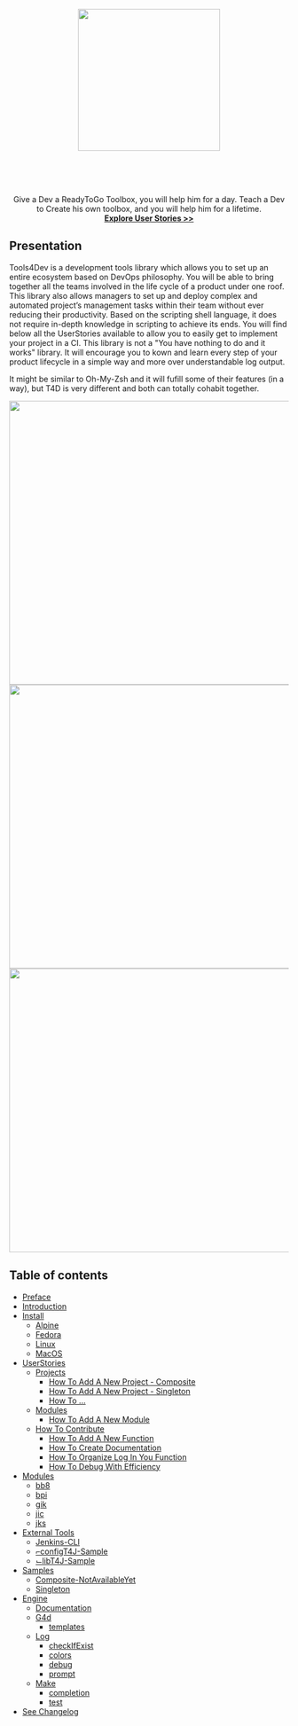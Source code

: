 <p align="center">
    <img src="https://github.com/iFeelSmart/T4D-Ressources/blob/master/Logo.png" width="256">
</p>
<br />
<br />
<br />
<p align="center">
  Give a Dev a ReadyToGo Toolbox, you will help him for a day. Teach a Dev to Create his own toolbox, and you will help him for a lifetime. 
  <br />
    <a href="https://Link"><strong>Explore User Stories >></strong></a>
  <br />
</p>

## Presentation

Tools4Dev is a development tools library which allows you to set up an entire ecosystem based on DevOps philosophy. You will be able to bring together all the teams involved in the life cycle of a product under one roof. This library also allows managers to set up and deploy complex and automated project’s management tasks within their team without ever reducing their productivity. Based on the scripting shell language, it does not require in-depth knowledge in scripting to achieve its ends. You will find below all the UserStories available to allow you to easily get to implement your project in a CI. This library is not a "You have nothing to do and it works" library. It will encourage you to kown and learn every step of your product lifecycle in a simple way and more over understandable log output.

It might be similar to Oh-My-Zsh and it will fufill some of their features (in a way), but T4D is very different and both can totally cohabit together.

<p align="center">
    <img src="https://github.com/iFeelSmart/T4D-Ressources/blob/master/Logo.png" width="512"><img src="https://github.com/iFeelSmart/T4D-Ressources/blob/master/Logo.png" width="512"><img src="https://github.com/iFeelSmart/T4D-Ressources/blob/master/Logo.png" width="512">
</p> 


## Table of contents

 * [Preface](.Ressources/docs/MarkDown/Preface.md)
 * [Introduction](.Ressources/docs/MarkDown/Introduction.md)
 * [Install](.Ressources/docs/MarkDown/Platforms/INSTALL.md)
   * [Alpine](.Ressources/docs/MarkDown/Platforms/Alpine.md)
   * [Fedora](.Ressources/docs/MarkDown/Platforms/Fedora.md)
   * [Linux](.Ressources/docs/MarkDown/Platforms/Linux.md)
   * [MacOS](.Ressources/docs/MarkDown/Platforms/MacOS.md)
 * [UserStories]()
   * [Projects]()
     * [How To Add A New Project - Composite]()
     * [How To Add A New Project - Singleton]()
     * [How To ...]()
   * [Modules]()
     * [How To Add A New Module]()
   * [How To Contribute]()
     * [How To Add A New Function]()
     * [How To Create Documentation]()
     * [How To Organize Log In You Function]()
     * [How To Debug With Efficiency]()
 * [Modules]()
   * [bb8](.Ressources/docs/MarkDown/Modules/bb8.md)
   * [bpi](.Ressources/docs/MarkDown/Modules/bpi.md)
   * [gik](.Ressources/docs/MarkDown/Modules/gik.md)
   * [jic](.Ressources/docs/MarkDown/Modules/jic.md)
   * [jks](.Ressources/docs/MarkDown/Modules/jks.md)
 * [External Tools](https://github.com/T4D-Suites/Tools4Jenkins)
   * [Jenkins-CLI](https://github.com/T4D-Suites/Tools4Jenkins)
   * [⌐configT4J-Sample](https://github.com/T4D-Suites/configT4J-Sample)
   * [⌙libT4J-Sample](https://github.com/T4D-Suites/libT4J-Sample)
 * [Samples](https://github.com/T4D-Suites/T4D-Sample-CMake)
   * [Composite-NotAvailableYet]()
   * [Singleton](https://github.com/T4D-Suites/T4D-Sample-CMake)
 * [Engine]()
   * [Documentation](.Ressources/docs/MarkDown/Utils/Documentation.md)
   * [G4d](.Ressources/docs/MarkDown/Utils/G4d.md)
     * [templates]()
   * [Log](.Ressources/docs/MarkDown/Utils/Log.md)
     * [checkIfExist]()
     * [colors]()
     * [debug]()
     * [prompt]()
   * [Make](.Ressources/docs/MarkDown/Utils/Make.md)
     * [completion]()
     * [test]()
 * [See Changelog](CHANGELOG.md)

